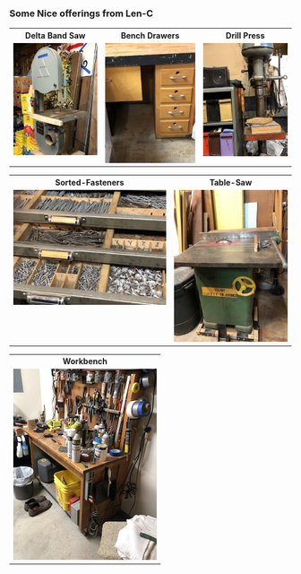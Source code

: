 ### Some Nice offerings from Len-C
<table>
  <tr>
    <th>Delta Band Saw</td>
    <th>Bench Drawers</td>
    <th>Drill Press</td>
  </tr>
  <tr>
      <td valign="top">
      <a href="./Band-Saw.jpeg">
      <img src="./Thumbnails/Band-Saw-T.jpg">
      </a>
      </td>
      <td valign="top">
      <a href="./Bench-Drawers.jpeg">
      <img src="./Thumbnails/Bench-Drawers-T.jpg">
      </a>
      </td>
      <td valign="top">
       <a href="./Drill-Press.jpeg">
      <img src="./Thumbnails/Drill-Press-T.jpg">
      </a>
      </td>
  </tr>
 </table>
 
 <table>
   <tr>
     <th>Sorted-Fasteners</td>
     <th>Table-Saw</td>
   </tr>
   <tr>
       <td valign="top">
       <a href="./Sorted-Fasteners.jpeg">
       <img src="./Thumbnails/Sorted-Fasteners-T.jpg">
       </a>
       </td>
       <td valign="top">
        <a href="./Table-Saw.jpeg">
       <img src="./Thumbnails/Table-Saw-T.jpg">
       </a>
       </td>
   </tr>
  </table>
  
 <table>
   <tr>
     <th>Workbench</td>
   </tr>
   <tr>
       <td valign="top">
       <a href="./Workbench.jpeg">
       <img src="./Thumbnails/Workbench-T.jpg">
       </a>
       </td>
    </tr>   
  </table>
